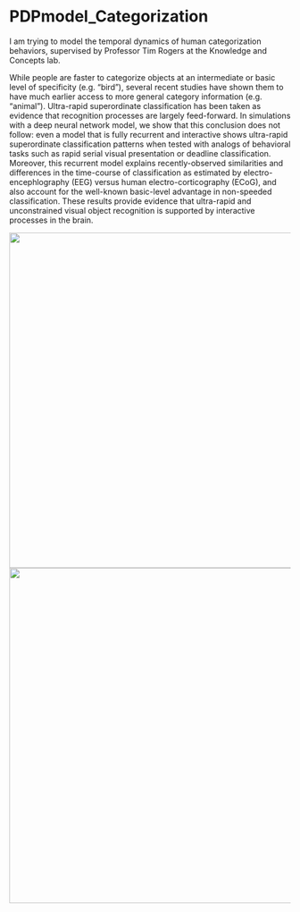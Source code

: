 # PDPmodel_Categorization

I am trying to model the temporal dynamics of human categorization behaviors, supervised by Professor Tim Rogers at the Knowledge and Concepts lab. 

While people are faster to categorize objects at an intermediate or basic level of specificity (e.g. “bird”), several recent studies have shown them to have much earlier access to more general category information (e.g. “animal”). Ultra-rapid superordinate classification has been taken as evidence that recognition processes are largely feed-forward. In simulations with a deep neural network model, we show that this conclusion does not follow: even a model that is fully recurrent and interactive shows ultra-rapid superordinate classification patterns when tested with analogs of behavioral tasks such as rapid serial visual presentation or deadline classification. Moreover, this recurrent model explains recently-observed similarities and differences in the time-course of classification as estimated by electro-encephlography (EEG) versus human electro-corticography (ECoG), and also account for the well-known basic-level advantage in non-speeded classification. These results provide evidence that ultra-rapid and unconstrained visual object recognition is supported by interactive processes in the brain.

<img src = "https://github.com/QihongL/categorization_PDP/blob/master/plots/demo_git/tempDyn_normal%2Brsvp.png" width = 600>

<img src = "https://github.com/QihongL/categorization_PDP/blob/master/plots/demo_git/rdm_normal%2Brsvp.png" width = 600>


